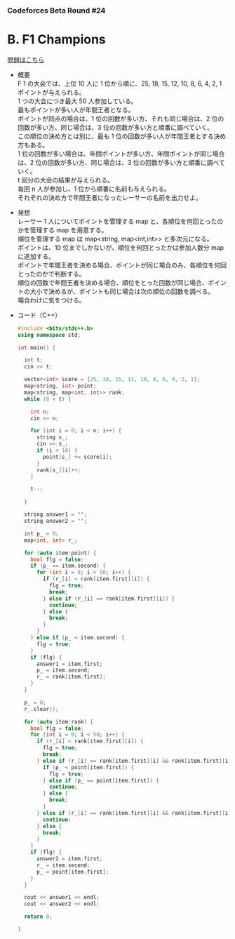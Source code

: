 ### Codeforces Beta Round #24

# B. F1 Champions

  [問題はこちら](https://codeforces.com/problemset/problem/24/B)


- 概要<br>
  F 1 の大会では、上位 10 人に 1 位から順に、25, 18, 15, 12, 10, 8, 6, 4, 2, 1 ポイントが与えられる。<br>
  1 つの大会につき最大 50 人参加している。<br>
  最もポイントが多い人が年間王者となる。<br>
  ポイントが同点の場合は、1 位の回数が多い方、それも同じ場合は、2 位の回数が多い方、同じ場合は、3 位の回数が多い方と順番に調べていく。<br>
  この順位の決め方とは別に、最も 1 位の回数が多い人が年間王者とする決め方もある。<br>
  1 位の回数が多い場合は、年間ポイントが多い方、年間ポイントが同じ場合は、2 位の回数が多い方、同じ場合は、3 位の回数が多い方と順番に調べていく。<br>
  t 回分の大会の結果が与えられる。<br>
  毎回 n 人が参加し、1 位から順番に名前も与えられる。<br>
  それぞれの決め方で年間王者になったレーサーの名前を出力せよ。


- 発想<br>
  レーサー 1 人についてポイントを管理する map と、各順位を何回とったのかを管理する map を用意する。<br>
  順位を管理する map は map<string, map<int,int>> と多次元になる。<br>
  ポイントは、10 位までしかないが、順位を何回とったかは参加人数分 map に追加する。<br>
  ポイントで年間王者を決める場合、ポイントが同じ場合のみ、各順位を何回とったのかで判断する。<br>
  順位の回数で年間王者を決める場合、順位をとった回数が同じ場合、ポイントの大小で決めるが、ポイントも同じ場合は次の順位の回数を調べる。<br>
  場合わけに気をつける。


- コード（C++）

  ```cpp
  #include <bits/stdc++.h>
  using namespace std;

  int main() {

    int t;
    cin >> t;

    vector<int> score = {25, 18, 15, 12, 10, 8, 6, 4, 2, 1};
    map<string, int> point;
    map<string, map<int, int>> rank;
    while (0 < t) {

      int n;
      cin >> n;

      for (int i = 0; i < n; i++) {
        string s_;
        cin >> s_;
        if (i < 10) {
          point[s_] += score[i];
        }
        rank[s_][i]++;
      }

      t--;

    }

    string answer1 = "";
    string answer2 = "";

    int p_ = 0;
    map<int, int> r_;

    for (auto item:point) {
      bool flg = false;
      if (p_ == item.second) {
        for (int i = 0; i < 50; i++) {
          if (r_[i] < rank[item.first][i]) {
            flg = true;
            break;
          } else if (r_[i] == rank[item.first][i]) {
            continue;
          } else {
            break;
          }
        }
      } else if (p_ < item.second) {
        flg = true;
      }
      if (flg) {
        answer1 = item.first;
        p_ = item.second;
        r_ = rank[item.first];
      }
    }

    p_ = 0;
    r_.clear();

    for (auto item:rank) {
      bool flg = false;
      for (int i = 0; i < 50; i++) {
        if (r_[i] < rank[item.first][i]) {
          flg = true;
          break;
        } else if (r_[i] == rank[item.first][i] && rank[item.first][i] != 0) {
          if (p_ < point[item.first]) {
            flg = true;
          } else if (p_ == point[item.first]) {
            continue;
          } else {
            break;
          }
        } else if (r_[i] == rank[item.first][i] && rank[item.first][i] == 0) {
          continue;
        } else {
          break;
        }
      }
      if (flg) {
        answer2 = item.first;
        r_ = item.second;
        p_ = point[item.first];
      }
    }

    cout << answer1 << endl;
    cout << answer2 << endl;

    return 0;

  }
  ```
